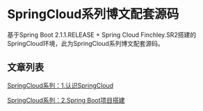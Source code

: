 # SpringCloud系列博文配套源码 # 
基于Spring Boot 2.1.1.RELEASE + Spring Cloud Finchley.SR2搭建的SpringCloud环境，此为SpringCloud系列博文配套源码。

## 文章列表 ##

[SpringCloud系列：1.认识SpringCloud](https://blog.csdn.net/Simple_Yangger/article/details/87902645)

[SpringCloud系列：2.Spring Boot项目搭建](https://blog.csdn.net/Simple_Yangger/article/details/87907177)

